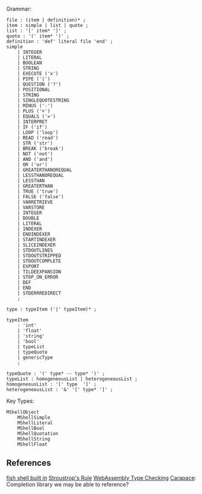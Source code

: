 Grammar:

```
file : (item | definition)* ;
item : simple | list | quote ;
list : '[' item* ']' ;
quote : '(' item* ')' ;
definition : 'def' literal file 'end' ;
simple
    | INTEGER
    | LITERAL
    | BOOLEAN
    | STRING
    | EXECUTE ('x')
    | PIPE ('|')
    | QUESTION ('?')
    | POSITIONAL
    | STRING
    | SINGLEQUOTESTRING
    | MINUS ('-')
    | PLUS ('+')
    | EQUALS ('=')
    | INTERPRET
    | IF ('if')
    | LOOP ('loop')
    | READ ('read')
    | STR ('str')
    | BREAK ('break')
    | NOT ('not')
    | AND ('and')
    | OR ('or')
    | GREATERTHANOREQUAL
    | LESSTHANOREQUAL
    | LESSTHAN
    | GREATERTHAN
    | TRUE ('true')
    | FALSE ('false')
    | VARRETRIEVE
    | VARSTORE
    | INTEGER
    | DOUBLE
    | LITERAL
    | INDEXER
    | ENDINDEXER
    | STARTINDEXER
    | SLICEINDEXER
    | STDOUTLINES
    | STDOUTSTRIPPED
    | STDOUTCOMPLETE
    | EXPORT
    | TILDEEXPANSION
    | STOP_ON_ERROR
    | DEF
    | END
    | STDERRREDIRECT
    ;

type : typeItem ('|' typeItem)* ;

typeItem
    : 'int'
    | 'float'
    | 'string'
    | 'bool'
    | typeList
    | typeQuote
    | genericType
    ;

typeQuote : '(' type* -- type* ')' ;
typeList : homogeneousList | heterogeneousList ;
homogeneousList : '[' type  ']' ;
heterogeneousList : '&' '[' type* ']' ;
```

Key Types:

```
MShellObject
    MShellSimple
    MShellLiteral
    MShellBool
    MShellQuotation
    MShellString
    MShellFloat
```

## References

[fish shell built in](https://github.com/fish-shell/fish-shell/tree/master/src/builtins)
[Stroustrop's Rule](https://buttondown.com/hillelwayne/archive/stroustrops-rule/)
[WebAssembly Type Checking](https://binji.github.io/posts/webassembly-type-checking/)
[Carapace](https://carapace.sh/): Completion library we may be able to reference?
